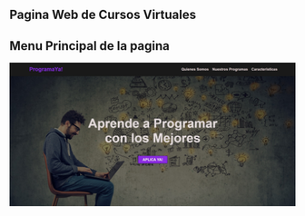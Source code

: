 ## Pagina Web de Cursos Virtuales

##  Menu Principal de la pagina
<img src="img/pimagen1.jpg" alt="Principal" width="800">
